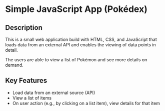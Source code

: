 
# Simple JavaScript App (Pokédex)

## Description 

This is a small web application build with HTML, CSS, and JavaScript that loads
data from an external API and enables the viewing of data points in detail.

The users are able to view a list of Pokémon and see more details on demand.

## Key Features
+ Load data from an external source (API)
+ View a list of items
+ On user action (e.g., by clicking on a list item), view details for that item